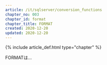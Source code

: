 ```yaml
---
article: /it/sqlserver/conversion_functions
chapter_no: 003
chapter_id: format
chapter_title: FORMAT
created: 2020-12-20
updated: 2020-12-20
---
```

{% include article_def.html type="chapter" %}

FORMATは…
